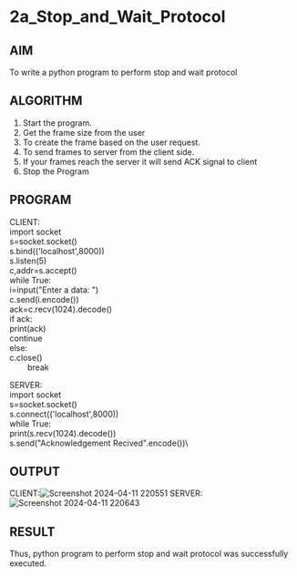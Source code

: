 # 2a_Stop_and_Wait_Protocol
## AIM 
To write a python program to perform stop and wait protocol
## ALGORITHM
1. Start the program.
2. Get the frame size from the user
3. To create the frame based on the user request.
4. To send frames to server from the client side.
5. If your frames reach the server it will send ACK signal to client
6. Stop the Program
## PROGRAM
CLIENT:\
import socket\
s=socket.socket()\
s.bind(('localhost',8000))\
s.listen(5)\
c,addr=s.accept()\
while True:\
    i=input("Enter a data: ")\
    c.send(i.encode())\
    ack=c.recv(1024).decode()\
    if ack:\
        print(ack)\
        continue\
    else:\
        c.close()\
        break

SERVER:\
import socket\
s=socket.socket()\
s.connect(('localhost',8000))\
while True:\
    print(s.recv(1024).decode())\
    s.send("Acknowledgement Recived".encode())\
## OUTPUT
CLIENT:![Screenshot 2024-04-11 220551](https://github.com/NaliniG007/2a_Stop_and_Wait_Protocol/assets/162718406/fbd82857-3514-4ac5-9fc2-80acc26bb00e)
SERVER:![Screenshot 2024-04-11 220643](https://github.com/NaliniG007/2a_Stop_and_Wait_Protocol/assets/162718406/adf8faf4-cc42-42b5-8468-2fa1b3fa56ff)


## RESULT
Thus, python program to perform stop and wait protocol was successfully executed.
